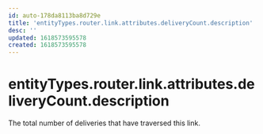 ```yaml
---
id: auto-178da8113ba8d729e
title: 'entityTypes.router.link.attributes.deliveryCount.description'
desc: ''
updated: 1618573595578
created: 1618573595578
---
```

# entityTypes.router.link.attributes.deliveryCount.description

The total number of deliveries that have traversed this link.